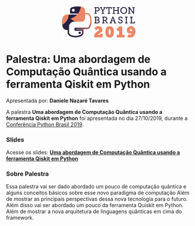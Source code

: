 <p align="center"><img src="../../logo_python_brasil_2019-01.svg" width="200"></p>

# Palestra: Uma abordagem de Computação Quântica usando a ferramenta Qiskit em Python
Apresentada por: **Daniele Nazaré Tavares**


A palestra **Uma abordagem de Computação Quântica usando a ferramenta Qiskit em Python** foi apresentada no dia 27/10/2019, durante a [Conferência Python Brasil 2019](http://2019.pythonbrasil.org.br).



### Slides

Acesse os slides: **[Uma abordagem de Computação Quântica usando a ferramenta Qiskit em Python](./pybr2019-daniele-nazare-tavares-uma-abordagem-de-computacao-quantica.pdf)**



### Sobre Palestra
Essa palestra vai ser dado abordado um pouco de computação quântica e alguns conceitos básicos sobre esse novo paradigma de computação Além de mostrar as principais perspectivas dessa nova tecnologia para o futuro. 
Além disso vai ser abordado um pouco da ferramenta Quiskit em Python. Além de mostrar a nova arquitetura de linguagens quânticas em cima do framework.




